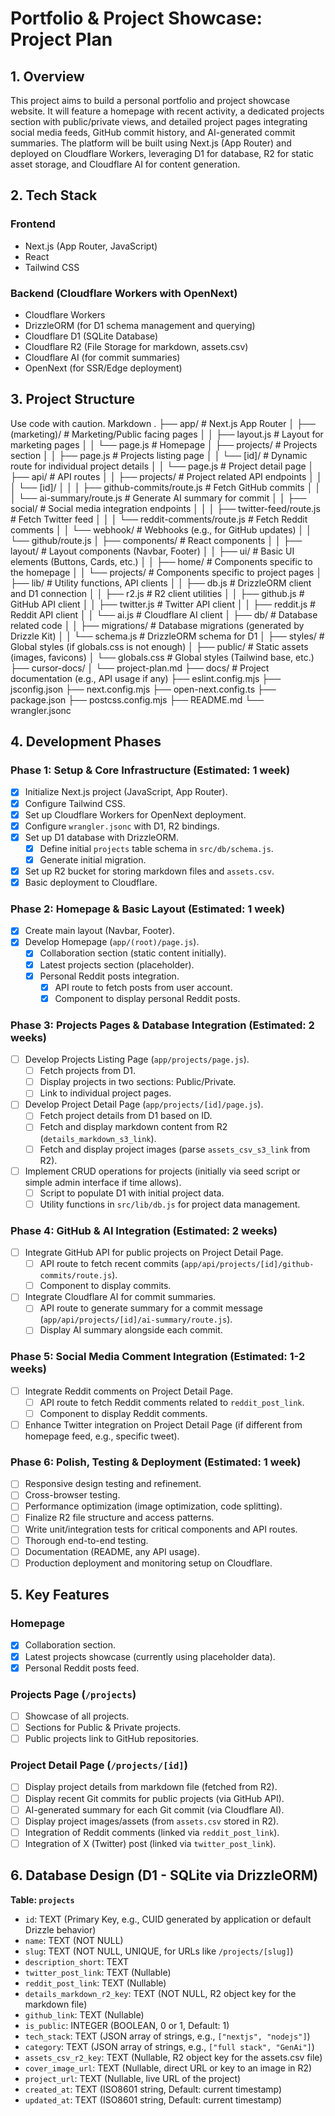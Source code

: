# Portfolio & Project Showcase: Project Plan

## 1. Overview

This project aims to build a personal portfolio and project showcase website. It will feature a homepage with recent activity, a dedicated projects section with public/private views, and detailed project pages integrating social media feeds, GitHub commit history, and AI-generated commit summaries. The platform will be built using Next.js (App Router) and deployed on Cloudflare Workers, leveraging D1 for database, R2 for static asset storage, and Cloudflare AI for content generation.

## 2. Tech Stack

### Frontend

- Next.js (App Router, JavaScript)
- React
- Tailwind CSS

### Backend (Cloudflare Workers with OpenNext)

- Cloudflare Workers
- DrizzleORM (for D1 schema management and querying)
- Cloudflare D1 (SQLite Database)
- Cloudflare R2 (File Storage for markdown, assets.csv)
- Cloudflare AI (for commit summaries)
- OpenNext (for SSR/Edge deployment)

## 3. Project Structure

Use code with caution.
Markdown
.
├── app/ # Next.js App Router
│ ├── (marketing)/ # Marketing/Public facing pages
│ │ ├── layout.js # Layout for marketing pages
│ │ └── page.js # Homepage
│ ├── projects/ # Projects section
│ │ ├── page.js # Projects listing page
│ │ └── [id]/ # Dynamic route for individual project details
│ │ └── page.js # Project detail page
│ ├── api/ # API routes
│ │ ├── projects/ # Project related API endpoints
│ │ │ └── [id]/
│ │ │ ├── github-commits/route.js # Fetch GitHub commits
│ │ │ └── ai-summary/route.js # Generate AI summary for commit
│ │ ├── social/ # Social media integration endpoints
│ │ │ ├── twitter-feed/route.js # Fetch Twitter feed
│ │ │ └── reddit-comments/route.js # Fetch Reddit comments
│ │ └── webhook/ # Webhooks (e.g., for GitHub updates)
│ │ └── github/route.js
│ ├── components/ # React components
│ │ ├── layout/ # Layout components (Navbar, Footer)
│ │ ├── ui/ # Basic UI elements (Buttons, Cards, etc.)
│ │ ├── home/ # Components specific to the homepage
│ │ └── projects/ # Components specific to project pages
│ ├── lib/ # Utility functions, API clients
│ │ ├── db.js # DrizzleORM client and D1 connection
│ │ ├── r2.js # R2 client utilities
│ │ ├── github.js # GitHub API client
│ │ ├── twitter.js # Twitter API client
│ │ ├── reddit.js # Reddit API client
│ │ └── ai.js # Cloudflare AI client
│ ├── db/ # Database related code
│ │ ├── migrations/ # Database migrations (generated by Drizzle Kit)
│ │ └── schema.js # DrizzleORM schema for D1
│ ├── styles/ # Global styles (if globals.css is not enough)
│ ├── public/ # Static assets (images, favicons)
│ └── globals.css # Global styles (Tailwind base, etc.)
├── cursor-docs/
│ └── project-plan.md
├── docs/ # Project documentation (e.g., API usage if any)
├── eslint.config.mjs
├── jsconfig.json
├── next.config.mjs
├── open-next.config.ts
├── package.json
├── postcss.config.mjs
├── README.md
└── wrangler.jsonc

## 4. Development Phases

### Phase 1: Setup & Core Infrastructure (Estimated: 1 week)

- [x] Initialize Next.js project (JavaScript, App Router).
- [x] Configure Tailwind CSS.
- [x] Set up Cloudflare Workers for OpenNext deployment.
- [x] Configure `wrangler.jsonc` with D1, R2 bindings.
- [x] Set up D1 database with DrizzleORM.
  - [x] Define initial `projects` table schema in `src/db/schema.js`.
  - [x] Generate initial migration.
- [x] Set up R2 bucket for storing markdown files and `assets.csv`.
- [x] Basic deployment to Cloudflare.

### Phase 2: Homepage & Basic Layout (Estimated: 1 week)

- [x] Create main layout (Navbar, Footer).
- [x] Develop Homepage (`app/(root)/page.js`).
  - [x] Collaboration section (static content initially).
  - [x] Latest projects section (placeholder).
  - [x] Personal Reddit posts integration.
    - [x] API route to fetch posts from user account.
    - [x] Component to display personal Reddit posts.

### Phase 3: Projects Pages & Database Integration (Estimated: 2 weeks)

- [ ] Develop Projects Listing Page (`app/projects/page.js`).
  - [ ] Fetch projects from D1.
  - [ ] Display projects in two sections: Public/Private.
  - [ ] Link to individual project pages.
- [ ] Develop Project Detail Page (`app/projects/[id]/page.js`).
  - [ ] Fetch project details from D1 based on ID.
  - [ ] Fetch and display markdown content from R2 (`details_markdown_s3_link`).
  - [ ] Fetch and display project images (parse `assets_csv_s3_link` from R2).
- [ ] Implement CRUD operations for projects (initially via seed script or simple admin interface if time allows).
  - [ ] Script to populate D1 with initial project data.
  - [ ] Utility functions in `src/lib/db.js` for project data management.

### Phase 4: GitHub & AI Integration (Estimated: 2 weeks)

- [ ] Integrate GitHub API for public projects on Project Detail Page.
  - [ ] API route to fetch recent commits (`app/api/projects/[id]/github-commits/route.js`).
  - [ ] Component to display commits.
- [ ] Integrate Cloudflare AI for commit summaries.
  - [ ] API route to generate summary for a commit message (`app/api/projects/[id]/ai-summary/route.js`).
  - [ ] Display AI summary alongside each commit.

### Phase 5: Social Media Comment Integration (Estimated: 1-2 weeks)

- [ ] Integrate Reddit comments on Project Detail Page.
  - [ ] API route to fetch Reddit comments related to `reddit_post_link`.
  - [ ] Component to display Reddit comments.
- [ ] Enhance Twitter integration on Project Detail Page (if different from homepage feed, e.g., specific tweet).

### Phase 6: Polish, Testing & Deployment (Estimated: 1 week)

- [ ] Responsive design testing and refinement.
- [ ] Cross-browser testing.
- [ ] Performance optimization (image optimization, code splitting).
- [ ] Finalize R2 file structure and access patterns.
- [ ] Write unit/integration tests for critical components and API routes.
- [ ] Thorough end-to-end testing.
- [ ] Documentation (README, any API usage).
- [ ] Production deployment and monitoring setup on Cloudflare.

## 5. Key Features

### Homepage

- [x] Collaboration section.
- [x] Latest projects showcase (currently using placeholder data).
- [x] Personal Reddit posts feed.

### Projects Page (`/projects`)

- [ ] Showcase of all projects.
- [ ] Sections for Public & Private projects.
- [ ] Public projects link to GitHub repositories.

### Project Detail Page (`/projects/[id]`)

- [ ] Display project details from markdown file (fetched from R2).
- [ ] Display recent Git commits for public projects (via GitHub API).
- [ ] AI-generated summary for each Git commit (via Cloudflare AI).
- [ ] Display project images/assets (from `assets.csv` stored in R2).
- [ ] Integration of Reddit comments (linked via `reddit_post_link`).
- [ ] Integration of X (Twitter) post (linked via `twitter_post_link`).

## 6. Database Design (D1 - SQLite via DrizzleORM)

**Table: `projects`**

- `id`: TEXT (Primary Key, e.g., CUID generated by application or default Drizzle behavior)
- `name`: TEXT (NOT NULL)
- `slug`: TEXT (NOT NULL, UNIQUE, for URLs like `/projects/[slug]`)
- `description_short`: TEXT
- `twitter_post_link`: TEXT (Nullable)
- `reddit_post_link`: TEXT (Nullable)
- `details_markdown_r2_key`: TEXT (NOT NULL, R2 object key for the markdown file)
- `github_link`: TEXT (Nullable)
- `is_public`: INTEGER (BOOLEAN, 0 or 1, Default: 1)
- `tech_stack`: TEXT (JSON array of strings, e.g., `["nextjs", "nodejs"]`)
- `category`: TEXT (JSON array of strings, e.g., `["full stack", "GenAi"]`)
- `assets_csv_r2_key`: TEXT (Nullable, R2 object key for the assets.csv file)
- `cover_image_url`: TEXT (Nullable, direct URL or key to an image in R2)
- `project_url`: TEXT (Nullable, live URL of the project)
- `created_at`: TEXT (ISO8601 string, Default: current timestamp)
- `updated_at`: TEXT (ISO8601 string, Default: current timestamp)
